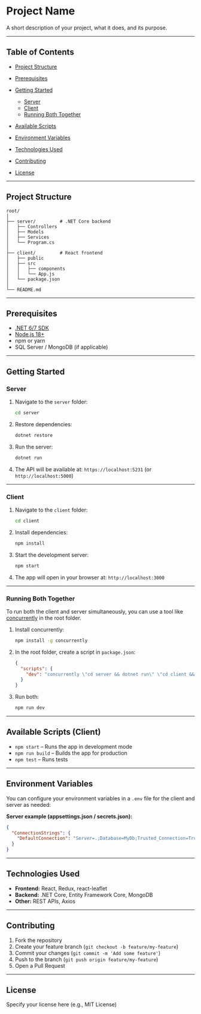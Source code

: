# Project Name

A short description of your project, what it does, and its purpose.

---

## Table of Contents

* [Project Structure](#project-structure)
* [Prerequisites](#prerequisites)
* [Getting Started](#getting-started)

  * [Server](#server)
  * [Client](#client)
  * [Running Both Together](#running-both-together)
* [Available Scripts](#available-scripts)
* [Environment Variables](#environment-variables)
* [Technologies Used](#technologies-used)
* [Contributing](#contributing)
* [License](#license)

---

## Project Structure

```
root/
│
├── server/         # .NET Core backend
│   ├── Controllers
│   ├── Models
│   ├── Services
│   └── Program.cs
│
├── client/         # React frontend
│   ├── public
│   ├── src
│   │   ├── components
│   │   └── App.js
│   └── package.json
│
└── README.md
```

---

## Prerequisites

* [.NET 6/7 SDK](https://dotnet.microsoft.com/download)
* [Node.js 18+](https://nodejs.org/)
* npm or yarn
* SQL Server / MongoDB (if applicable)

---

## Getting Started

### Server

1. Navigate to the `server` folder:

   ```bash
   cd server
   ```
2. Restore dependencies:

   ```bash
   dotnet restore
   ```
3. Run the server:

   ```bash
   dotnet run
   ```
4. The API will be available at: `https://localhost:5231` (or `http://localhost:5000`)

---

### Client

1. Navigate to the `client` folder:

   ```bash
   cd client
   ```
2. Install dependencies:

   ```bash
   npm install
   ```
3. Start the development server:

   ```bash
   npm start
   ```
4. The app will open in your browser at: `http://localhost:3000`

---

### Running Both Together

To run both the client and server simultaneously, you can use a tool like [concurrently](https://www.npmjs.com/package/concurrently) in the root folder.

1. Install concurrently:

   ```bash
   npm install -g concurrently
   ```
2. In the root folder, create a script in `package.json`:

   ```json
   {
     "scripts": {
       "dev": "concurrently \"cd server && dotnet run\" \"cd client && npm start\""
     }
   }
   ```
3. Run both:

   ```bash
   npm run dev
   ```

---

## Available Scripts (Client)

* `npm start` – Runs the app in development mode
* `npm run build` – Builds the app for production
* `npm test` – Runs tests

---

## Environment Variables

You can configure your environment variables in a `.env` file for the client and server as needed:

**Server example (appsettings.json / secrets.json):**

```json
{
  "ConnectionStrings": {
    "DefaultConnection": "Server=.;Database=MyDb;Trusted_Connection=True;"
  }
}
```

---

## Technologies Used

* **Frontend:** React, Redux, react-leaflet
* **Backend:** .NET Core, Entity Framework Core, MongoDB
* **Other:** REST APIs, Axios

---

## Contributing

1. Fork the repository
2. Create your feature branch (`git checkout -b feature/my-feature`)
3. Commit your changes (`git commit -m 'Add some feature'`)
4. Push to the branch (`git push origin feature/my-feature`)
5. Open a Pull Request

---

## License

Specify your license here (e.g., MIT License)
